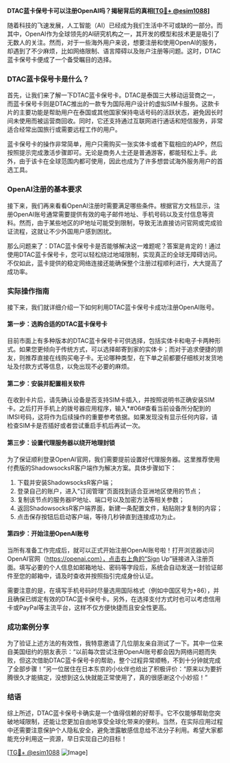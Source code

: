 **DTAC蓝卡保号卡可以注册OpenAI吗？揭秘背后的真相[[TG💪+ @esim1088](https://t.me/s/esim1088)]**

随着科技的飞速发展，人工智能（AI）已经成为我们生活中不可或缺的一部分。而其中，OpenAI作为全球领先的AI研究机构之一，其开发的模型和技术更是吸引了无数人的关注。然而，对于一些海外用户来说，想要注册和使用OpenAI的服务，却遇到了不少麻烦，比如网络限制、语言障碍以及账户注册等问题。这时，DTAC蓝卡保号卡便成了一个备受瞩目的选择。

### DTAC蓝卡保号卡是什么？

首先，让我们来了解一下DTAC蓝卡保号卡。DTAC是泰国三大移动运营商之一，而蓝卡保号卡则是DTAC推出的一款专为国际用户设计的虚拟SIM卡服务。这款卡片的主要功能是帮助用户在泰国或其他国家保持电话号码的活跃状态，避免因长时间未使用而被运营商回收。同时，它还支持通过互联网进行通话和短信服务，非常适合经常出国旅行或需要远程工作的用户。

蓝卡保号卡的操作非常简单，用户只需购买一张实体卡或者下载相应的APP，然后按照提示完成激活步骤即可。无论是商务人士还是普通游客，都能轻松上手。此外，由于该卡在全球范围内都可使用，因此也成为了许多想尝试海外服务用户的首选工具。

### OpenAI注册的基本要求

接下来，我们再来看看OpenAI注册时需要满足哪些条件。根据官方文档显示，注册OpenAI账号通常需要提供有效的电子邮件地址、手机号码以及支付信息等资料。然而，由于某些地区的IP地址可能受到限制，导致无法直接访问官网或完成验证流程，这就让不少外国用户感到困扰。

那么问题来了：DTAC蓝卡保号卡是否能够解决这一难题呢？答案是肯定的！通过使用DTAC蓝卡保号卡，您可以轻松绕过地域限制，实现真正的全球无障碍访问。不仅如此，蓝卡提供的稳定网络连接还能确保整个注册过程顺利进行，大大提高了成功率。

### 实际操作指南

接下来，我们就详细介绍一下如何利用DTAC蓝卡保号卡成功注册OpenAI账号。

#### 第一步：选购合适的DTAC蓝卡保号卡
目前市面上有多种版本的DTAC蓝卡保号卡可供选择，包括实体卡和电子卡两种形式。如果您更倾向于传统方式，可以选择邮寄到家的实体卡；而对于追求便捷的朋友，则推荐直接在线购买电子卡。无论哪种类型，在下单之前都要仔细核对发货地址及付款方式等信息，以免出现不必要的麻烦。

#### 第二步：安装并配置相关软件
在收到卡片后，请先确认设备是否支持SIM卡插入，并按照说明书正确安装SIM卡。之后打开手机上的拨号器应用程序，输入*#06#查看当前设备所分配到的IMSI号码，这将作为后续操作的重要参考依据。如果发现没有显示任何内容，请检查SIM卡是否插好或者尝试重启手机后再试一次。

#### 第三步：设置代理服务器以绕开地理封锁
为了保证顺利登录OpenAI官网，我们需要提前设置好代理服务器。这里推荐使用付费版的ShadowsocksR客户端作为解决方案。具体步骤如下：
1. 下载并安装ShadowsocksR客户端；
2. 登录自己的账户，进入“订阅管理”页面找到适合亚洲地区使用的节点；
3. 复制该节点的服务器IP地址、端口号以及加密方法等相关参数；
4. 返回ShadowsocksR客户端界面，新建一条配置文件，粘贴刚才复制的内容；
5. 点击保存按钮后启动客户端，等待几秒钟直到连接成功为止。

#### 第四步：开始注册OpenAI账号
当所有准备工作完成后，就可以正式开始注册OpenAI账号啦！打开浏览器访问OpenAI官网（https://openai.com），点击右上角的“Sign Up”链接进入注册页面。填写必要的个人信息如邮箱地址、密码等字段后，系统会自动发送一封验证邮件至您的邮箱中，请及时查收并按照指引完成身份认证。

需要注意的是，在填写手机号码时尽量选用国际格式（例如中国区号为+86），并且确保已绑定有效的DTAC蓝卡保号卡。另外，在选择支付方式时也可以考虑信用卡或PayPal等主流平台，这样不仅方便快捷而且安全性更高。

### 成功案例分享

为了验证上述方法的有效性，我特意邀请了几位朋友亲自测试了一下。其中一位来自美国纽约的朋友表示：“以前每次尝试注册OpenAI账号都会因为网络问题而失败，但这次借助DTAC蓝卡保号卡的帮助，整个过程异常顺畅，不到十分钟就完成了全部步骤！”另一位居住在日本东京的小伙伴也给出了积极评价：“原来以为要折腾很久才能搞定，没想到这么快就能正常使用了，真的很感谢这个小妙招！”

### 结语

综上所述，DTAC蓝卡保号卡确实是一个值得信赖的好帮手。它不仅能够帮助您突破地域限制，还能让您更加自由地享受全球化带来的便利。当然，在实际应用过程中还需要注意保护个人隐私安全，避免泄露敏感信息给不法分子利用。希望大家都能充分利用这一资源，早日实现自己的目标！

[[TG💪+ @esim1088](https://t.me/s/esim1088) ![Image](https://i.postimg.cc/4NQfJmqS/Snipaste-2025-05-13-00-14-12.png)]